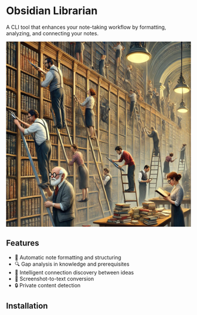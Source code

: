 # Obsidian Librarian

A CLI tool that enhances your note-taking workflow by formatting, analyzing, and connecting your notes.

![Obsidian Librarian](readme_assets/librarians.webp)

## Features

- 📝 Automatic note formatting and structuring
- 🔍 Gap analysis in knowledge and prerequisites
- 🔗 Intelligent connection discovery between ideas
- 📸 Screenshot-to-text conversion
- 🔒 Private content detection

## Installation
